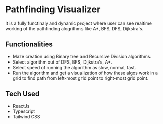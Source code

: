 # Pathfinding Visualizer
It is a fully functinaly and dynamic project where user can see realtime working of the pathfinding alogrithms like A*, BFS, DFS, Dijkstra's.
## Functionalities
- Maze creation using Binary tree and Recursive Division algorithms.
- Select algorithm out of DFS, BFS, Dijkstra's, A*.
- Select speed of running the algorithm as slow, normal, fast.
- Run the algorithm and get a visualization of how these algos work in a grid to find path from left-most grid point to right-most grid point.
## Tech Used
- ReactJs
- Typescript
- Tailwind CSS
